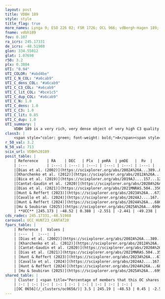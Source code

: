 ```yaml
---
layout: post
title: VDBH 189
style: style
title_flag: true
more_names: Lynga 9; ESO 226 02; FSR 1726; OCL 966; vdBergh-Hagen 189; MWSC 2389
fname: vdbh189
fov: 0.107
ra_icrs: 245.17331
de_icrs: -48.51988
glon: 334.55012
glat: 1.07698
r50: 3.2
plx: 0.3884
UTI: "0.94"
UTI_COLOR: "#abd4be"
UTI_C_N_COL: "#a6cab9"
UTI_C_dens_COL: "#a6cab9"
UTI_C_C3_COL: "#a6cab9"
UTI_C_lit_COL: "#bce1c5"
UTI_C_dup_COL: "#a6cab9"
UTI_C_N: 1.0
UTI_C_dens: 1.0
UTI_C_C3: 1.0
UTI_C_lit: 0.85
UTI_C_dup: 1.0
UTI_summary: |
    VDBH 189 is a very rich, very dense object of very high C3 quality. It is well-studied in the literature. This object shares a very small percentage of members with a later reported entry.
class3: |
    <span style="color: green; font-weight: bold;">A</span><span style="color: green; font-weight: bold;">A</span>
r_50_val: 3.2
N_50_val: 713
scix_url: VDBH%20189
posit_table: |
    | Reference    | RA    | DEC   | Plx  | pmRA  | pmDE   |  Rv  |
    | :---         | :---: | :---: | :---: | :---: | :---: | :---: |
    |[Dias et al. (2002)](https://scixplorer.org/abs/2002A%26A...389..871D) | 245.171 | -48.529 | -- | -4.2 | -2.54 | -- |
    |[Kharchenko et al. (2012)](https://scixplorer.org/abs/2012A%26A...543A.156K) | 245.171 | -48.517 | -- | -9.94 | 3.34 | -- |
    |[Bica et al. (2019)](https://scixplorer.org/abs/2019AJ....157...12B) | 245.178 | -48.538 | -- | -- | -- | -- |
    |[Cantat-Gaudin et al. (2020)](https://scixplorer.org/abs/2020A%26A...640A...1C) | 245.17 | -48.523 | 0.359 | -2.559 | -2.415 | -- |
    |[Dias et al. (2021)](https://scixplorer.org/abs/2021MNRAS.504..356D) | 245.171 | -48.519 | 0.358 | -2.564 | -2.41 | -51.386 |
    |[Hunt & Reffert (2023)](https://scixplorer.org/abs/2023A%26A...673A.114H) | 245.177 | -48.524 | 0.399 | -2.554 | -2.442 | -36.958 |
    |[Cavallo et al. (2024)](https://scixplorer.org/abs/2024AJ....167...12C) | 245.17 | -48.519 | 0.396 | -- | -- | -- |
    |[Hunt & Reffert (2024)](https://scixplorer.org/abs/2024A%26A...686A..42H) | 245.177 | -48.524 | 0.399 | -2.554 | -2.442 | -36.958 |
    |[Hu & Soubiran (2025)](https://scixplorer.org/abs/2025A%26A...699A.246H) | 245.17 | -48.519 | -- | -- | -- | -- |
    | **UCC** |245.173 | -48.52 | 0.388 | -2.551 | -2.441 | -49.238 | 
cds_radec: 245.17331,-48.51988
carousel: UCC_HUNT23_CANTAT20
fpars_table: |
    | Reference |  Values |
    | :---  |  :---:  |
    | [Dias et al. (2002)](https://scixplorer.org/abs/2002A%26A...389..871D) | `E(B-V)=1.18, Dist=1700.0, Age=8.85` |
    | [Kharchenko et al. (2012)](https://scixplorer.org/abs/2012A%26A...543A.156K) | `e_bv=1.166, distance=1704, log_age=8.82` |
    | [Cantat-Gaudin et al. (2020)](https://scixplorer.org/abs/2020A%26A...640A...1C) | `AVNN=2.5, DMNN=12.01, AgeNN=8.8` |
    | [Dias et al. (2021)](https://scixplorer.org/abs/2021MNRAS.504..356D) | `Av=2.978, Dist=2316, logage=7.792, [Fe/H]=0.519` |
    | [Hunt & Reffert (2023)](https://scixplorer.org/abs/2023A%26A...673A.114H) | `AV50=3.339, diffAV50=2.363, MOD50=11.835, logAge50=8.461` |
    | [Cavallo et al. (2024)](https://scixplorer.org/abs/2024AJ....167...12C) | `AV50=3.45, dMod50=11.28, logAge50=8.95, [Fe/H]50=-0.22` |
    | [Hunt & Reffert (2024)](https://scixplorer.org/abs/2024A%26A...686A..42H) | `MassJ=6240.19` |
    | [Hu & Soubiran (2025)](https://scixplorer.org/abs/2025A%26A...699A.246H) | `MA22=-0.22, MA23f=-0.19, MA23g=0.12, MZ23=-0.18, MK24=-0.08, MF24=-0.23` |
shared_table: |
    | Cluster | <span title="Percentage of members that this OC shares with the ones listed">%</span>   | RA   | DEC   | Plx   | pmRA  | pmDE  | Rv | UTI |
    | :-: | :-: |:-: | :-: | :-: | :-: | :-: | :-: | :-: |
    |[OC 0656](/_clusters/oc0656/)| 3.5 | 245.19 | -48.53 | 0.45 | -2.51 | -2.38 | -46.86 |0.0 |
---
```

